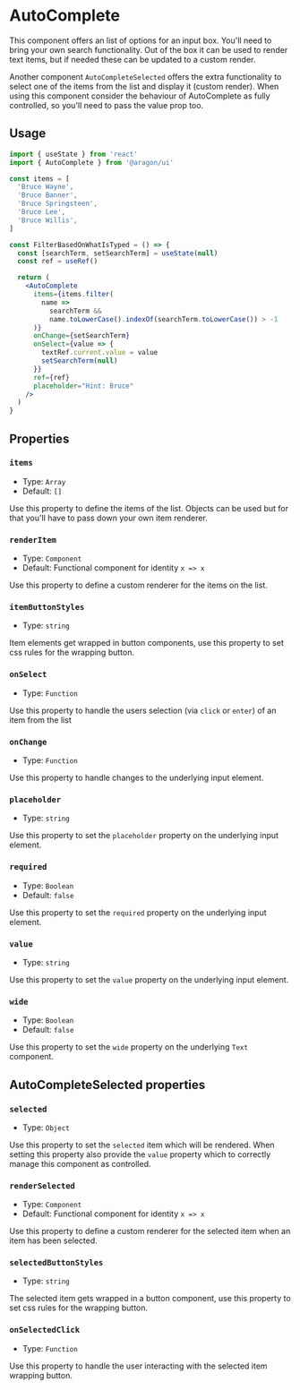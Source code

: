 # AutoComplete

This component offers an list of options for an input box. You'll need to bring your own search functionality. Out of the box it can be used to render text items, but if needed these can be updated to a custom render.

Another component `AutoCompleteSelected` offers the extra functionality to select one of the items from the list and display it (custom render). When using this component consider the behaviour of AutoComplete as fully controlled, so you'll need to pass the value prop too.

## Usage

```jsx
import { useState } from 'react'
import { AutoComplete } from '@aragon/ui'

const items = [
  'Bruce Wayne',
  'Bruce Banner',
  'Bruce Springsteen',
  'Bruce Lee',
  'Bruce Willis',
]

const FilterBasedOnWhatIsTyped = () => {
  const [searchTerm, setSearchTerm] = useState(null)
  const ref = useRef()

  return (
    <AutoComplete
      items={items.filter(
        name =>
          searchTerm &&
          name.toLowerCase().indexOf(searchTerm.toLowerCase()) > -1
      )}
      onChange={setSearchTerm}
      onSelect={value => {
        textRef.current.value = value
        setSearchTerm(null)
      }}
      ref={ref}
      placeholder="Hint: Bruce"
    />
  )
}
```

## Properties

### `items`

- Type: `Array`
- Default: `[]`

Use this property to define the items of the list. Objects can be used but for that you'll have to pass down your own item renderer.

### `renderItem`

- Type: `Component`
- Default: Functional component for identity `x => x`

Use this property to define a custom renderer for the items on the list.

### `itemButtonStyles`

- Type: `string`

Item elements get wrapped in button components, use this property to set css rules for the wrapping button.

### `onSelect`

- Type: `Function`

Use this property to handle the users selection (via `click` or `enter`) of an item from the list

### `onChange`

- Type: `Function`

Use this property to handle changes to the underlying input element.

### `placeholder`

- Type: `string`

Use this property to set the `placeholder` property on the underlying input element.

### `required`

- Type: `Boolean`
- Default: `false`

Use this property to set the `required` property on the underlying input element.

### `value`

- Type: `string`

Use this property to set the `value` property on the underlying input element.

### `wide`

- Type: `Boolean`
- Default: `false`

Use this property to set the `wide` property on the underlying `Text` component.

## AutoCompleteSelected properties

### `selected`

- Type: `Object`

Use this property to set the `selected` item which will be rendered. When setting this property also provide the `value` property which to correctly manage this component as controlled.

### `renderSelected`

- Type: `Component`
- Default: Functional component for identity `x => x`

Use this property to define a custom renderer for the selected item when an item has been selected.

### `selectedButtonStyles`

- Type: `string`

The selected item gets wrapped in a button component, use this property to set css rules for the wrapping button.

### `onSelectedClick`

- Type: `Function`

Use this property to handle the user interacting with the selected item wrapping button.
